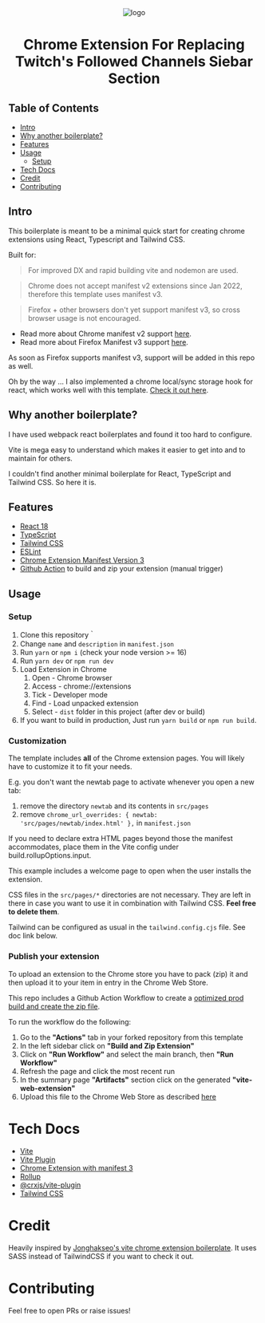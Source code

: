 <div align="center">
<img src="src/assets/imgs/cover.png" alt="logo"/>
<h1> Chrome Extension For Replacing <br/>Twitch's Followed Channels Siebar Section</h1>

</div>

## Table of Contents

- [Intro](#intro)
- [Why another boilerplate?](#why)
- [Features](#features)
- [Usage](#usage)
  - [Setup](#setup) 
- [Tech Docs](#tech)
- [Credit](#credit)
- [Contributing](#contributing)


## Intro <a name="intro"></a>
This boilerplate is meant to be a minimal quick start for creating chrome extensions using React, Typescript and Tailwind CSS.

Built for:
> For improved DX and rapid building vite and nodemon are used.

> Chrome does not accept manifest v2 extensions since Jan 2022, therefore this template uses manifest v3.

> Firefox + other browsers don't yet support manifest v3, so cross browser usage is not encouraged.

* Read more about Chrome manifest v2 support [here](https://developer.chrome.com/docs/extensions/mv2/).
* Read more about Firefox Manifest v3 support [here](https://discourse.mozilla.org/t/manifest-v3/94564).

As soon as Firefox supports manifest v3, support will be added in this repo as well.

Oh by the way ... I also implemented a chrome local/sync storage hook for react, which works well with this 
template. [Check it out here](https://gist.github.com/JohnBra/c81451ea7bc9e77f8021beb4f198ab96).

## Why another boilerplate? <a name="why"></a>
I have used webpack react boilerplates and found it too hard to configure.

Vite is mega easy to understand which makes it easier to get into and to maintain for others.

I couldn't find another minimal boilerplate for React, TypeScript and Tailwind CSS. So here it is.

## Features <a name="features"></a>
- [React 18](https://reactjs.org/)
- [TypeScript](https://www.typescriptlang.org/)
- [Tailwind CSS](https://tailwindcss.com/)
- [ESLint](https://eslint.org/)
- [Chrome Extension Manifest Version 3](https://developer.chrome.com/docs/extensions/mv3/intro/)
- [Github Action](https://github.com/JohnBra/vite-web-extension/actions/workflows/ci.yml) to build and zip your extension (manual trigger)

## Usage <a name="usage"></a>

### Setup <a name="setup"></a>
1. Clone this repository｀
2. Change `name` and `description` in `manifest.json`
3. Run `yarn` or `npm i` (check your node version >= 16)
4. Run `yarn dev` or `npm run dev`
5. Load Extension in Chrome
   1. Open - Chrome browser
   2. Access - chrome://extensions
   3. Tick - Developer mode
   4. Find - Load unpacked extension
   5. Select - `dist` folder in this project (after dev or build)
6. If you want to build in production, Just run `yarn build` or `npm run build`.

### Customization
The template includes **all** of the Chrome extension pages. You will likely have to customize it to fit your needs.

E.g. you don't want the newtab page to activate whenever you open a new tab:
1. remove the directory `newtab` and its contents in `src/pages`
2. remove `chrome_url_overrides: { newtab: 'src/pages/newtab/index.html' },` in `manifest.json`

If you need to declare extra HTML pages beyond those the manifest accommodates, place them in the Vite config under build.rollupOptions.input.

This example includes a welcome page to open when the user installs the extension.

CSS files in the `src/pages/*` directories are not necessary. They are left in there in case you want 
to use it in combination with Tailwind CSS. **Feel free to delete them**.

Tailwind can be configured as usual in the `tailwind.config.cjs` file. See doc link below.

### Publish your extension
To upload an extension to the Chrome store you have to pack (zip) it and then upload it to your item in entry 
in the Chrome Web Store.

This repo includes a Github Action Workflow to create a 
[optimized prod build and create the zip file](https://github.com/JohnBra/vite-web-extension/actions/workflows/ci.yml).

To run the workflow do the following:
1. Go to the **"Actions"** tab in your forked repository from this template
2. In the left sidebar click on **"Build and Zip Extension"**
3. Click on **"Run Workflow"** and select the main branch, then **"Run Workflow"**
4. Refresh the page and click the most recent run
5. In the summary page **"Artifacts"** section click on the generated **"vite-web-extension"**
6. Upload this file to the Chrome Web Store as described [here](https://developer.chrome.com/docs/webstore/publish/)

# Tech Docs <a name="tech"></a>
- [Vite](https://vitejs.dev/)
- [Vite Plugin](https://vitejs.dev/guide/api-plugin.html)
- [Chrome Extension with manifest 3](https://developer.chrome.com/docs/extensions/mv3/)
- [Rollup](https://rollupjs.org/guide/en/)
- [@crxjs/vite-plugin](https://crxjs.dev/vite-plugin)
- [Tailwind CSS](https://tailwindcss.com/docs/configuration)

# Credit <a name="credit"></a>
Heavily inspired by [Jonghakseo's vite chrome extension boilerplate](https://github.com/Jonghakseo/chrome-extension-boilerplate-react-vite). 
It uses SASS instead of TailwindCSS if you want to check it out.

# Contributing <a name="contributing"></a>
Feel free to open PRs or raise issues!
